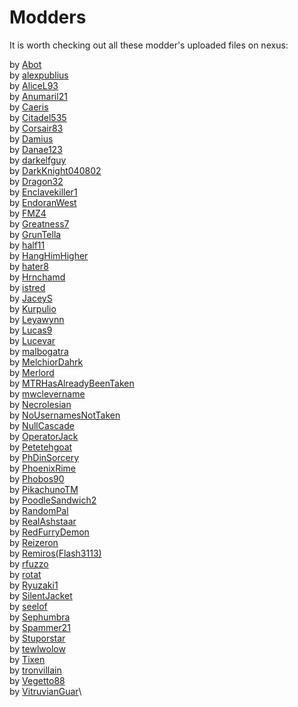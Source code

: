 # Modders

It is worth checking out all these modder's uploaded files on nexus:

by [Abot](https://www.nexusmods.com/morrowind/users/38047)\
by [alexpublius](https://www.nexusmods.com/morrowind/users/49943436)\
by [AliceL93](https://www.nexusmods.com/morrowind/users/4709296)\
by [Anumaril21](https://www.nexusmods.com/morrowind/users/60236996)\
by [Caeris](https://www.nexusmods.com/morrowind/users/43442372)\
by [Citadel535](https://www.nexusmods.com/morrowind/users/23131859)\
by [Corsair83](https://www.nexusmods.com/morrowind/users/23131859)\
by [Damius](https://www.nexusmods.com/morrowind/users/1729697)\
by [Danae123](https://www.nexusmods.com/morrowind/users/1233897)\
by [darkelfguy](https://www.nexusmods.com/morrowind/users/19250)\
by [DarkKnight040802](https://www.nexusmods.com/morrowind/users/89255633)\
by [Dragon32](https://www.nexusmods.com/morrowind/users/2553)\
by [Enclavekiller1](https://www.nexusmods.com/morrowind/users/20927579)\
by [EndoranWest](https://www.nexusmods.com/morrowind/users/44230747)\
by [FMZ4](https://www.nexusmods.com/morrowind/users/87930688)\
by [Greatness7](https://www.nexusmods.com/morrowind/users/64030)\
by [GrunTella](https://www.nexusmods.com/morrowind/users/2356095)\
by [half11](https://www.nexusmods.com/morrowind/users/36879320)\
by [HangHimHigher](https://www.nexusmods.com/morrowind/users/14318784)\
by [hater8](https://www.nexusmods.com/morrowind/users/57926276)\
by [Hrnchamd](https://www.nexusmods.com/morrowind/users/843673)\
by [istred](https://www.nexusmods.com/morrowind/users/2476481)\
by [JaceyS](https://www.nexusmods.com/morrowind/users/44686767)\
by [Kurpulio](https://www.nexusmods.com/morrowind/users/83970208)\
by [Leyawynn](https://www.nexusmods.com/morrowind/users/27841505)\
by [Lucas9](https://www.nexusmods.com/morrowind/users/14600469)\
by [Lucevar](https://www.nexusmods.com/morrowind/users/3099525)\
by [malbogatra](https://www.nexusmods.com/morrowind/users/3785301)\
by [MelchiorDahrk](https://www.nexusmods.com/morrowind/users/962116)\
by [Merlord](https://www.nexusmods.com/morrowind/users/3040468)\
by [MTRHasAlreadyBeenTaken](https://www.nexusmods.com/morrowind/users/88247468)\
by [mwclevername](https://www.nexusmods.com/morrowind/users/102938538)\
by [Necrolesian](https://www.nexusmods.com/morrowind/users/70336838)\
by [NoUsernamesNotTaken](https://www.nexusmods.com/morrowind/users/50837536)\
by [NullCascade](https://www.nexusmods.com/morrowind/users/26153919)\
by [OperatorJack](https://www.nexusmods.com/morrowind/users/61791411)\
by [Petetehgoat](https://www.nexusmods.com/morrowind/users/25319994)\
by [PhDinSorcery](https://www.nexusmods.com/morrowind/users/8404526)\
by [PhoenixRime](https://www.nexusmods.com/morrowind/users/2250219)\
by [Phobos90](https://www.nexusmods.com/morrowind/users/2470746)\
by [PikachunoTM](https://www.nexusmods.com/morrowind/users/16269634)\
by [PoodleSandwich2](https://www.nexusmods.com/morrowind/users/45710542)\
by [RandomPal](https://www.nexusmods.com/morrowind/users/59284071)\
by [RealAshstaar](https://www.nexusmods.com/morrowind/users/48605)\
by [RedFurryDemon](https://www.nexusmods.com/morrowind/users/46908543)\
by [Reizeron](https://www.nexusmods.com/morrowind/users/32410819)\
by [Remiros(Flash3113)](https://www.nexusmods.com/morrowind/users/899234)\
by [rfuzzo](https://www.nexusmods.com/morrowind/users/16300749)\
by [rotat](https://www.nexusmods.com/morrowind/users/40752190)\
by [Ryuzaki1](https://www.nexusmods.com/morrowind/users/3890785)\
by [SilentJacket](https://www.nexusmods.com/morrowind/users/7006096)\
by [seelof](https://www.nexusmods.com/morrowind/users/4139826)\
by [Sephumbra](https://www.nexusmods.com/morrowind/users/3827919)\
by [Spammer21](https://www.nexusmods.com/morrowind/users/140139148)\
by [Stuporstar](https://www.nexusmods.com/morrowind/users/526886)\
by [tewlwolow](https://www.nexusmods.com/morrowind/users/1152341)\
by [Tixen](https://www.nexusmods.com/morrowind/users/1873299)\
by [tronvillain](https://www.nexusmods.com/morrowind/users/597111)\
by [Vegetto88](https://www.nexusmods.com/morrowind/users/4655319)\
by [VitruvianGuar](https://www.nexusmods.com/morrowind/users/34081875)\
